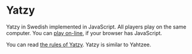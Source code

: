 Yatzy
=====

Yatzy in Swedish implemented in JavaScript. All players play on the same computer. You can [play on-line](http://mobluse.github.io/yatzy/), if your browser has JavaScript.

You can read [the rules of Yatzy](https://en.wikipedia.org/wiki/Yatzy). Yatzy is similar to Yahtzee.
